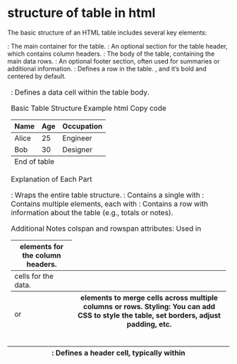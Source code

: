 # structure of table in html

The basic structure of an HTML table includes several key elements:

<table>: The main container for the table.
<thead>: An optional section for the table header, which contains column headers.
<tbody>: The body of the table, containing the main data rows.
<tfoot>: An optional footer section, often used for summaries or additional information.
<tr>: Defines a row in the table.
<th>: Defines a header cell, typically within <thead>, and it’s bold and centered by default.
<td>: Defines a data cell within the table body.

Basic Table Structure Example
html
Copy code

<table>
  <thead>
    <tr>
      <th>Name</th>
      <th>Age</th>
      <th>Occupation</th>
    </tr>
  </thead>
  <tbody>
    <tr>
      <td>Alice</td>
      <td>25</td>
      <td>Engineer</td>
    </tr>
    <tr>
      <td>Bob</td>
      <td>30</td>
      <td>Designer</td>
    </tr>
  </tbody>
  <tfoot>
    <tr>
      <td colspan="3">End of table</td>
    </tr>
  </tfoot>
</table>

Explanation of Each Part

<table>: Wraps the entire table structure.
<thead>: Contains a single <tr> with <th> elements for the column headers.
<tbody>: Contains multiple <tr> elements, each with <td> cells for the data.
<tfoot>: Contains a row with information about the table (e.g., totals or notes).

Additional Notes
colspan and rowspan attributes: Used in <td> or <th> elements to merge cells across multiple columns or rows.
Styling: You can add CSS to style the table, set borders, adjust padding, etc.
